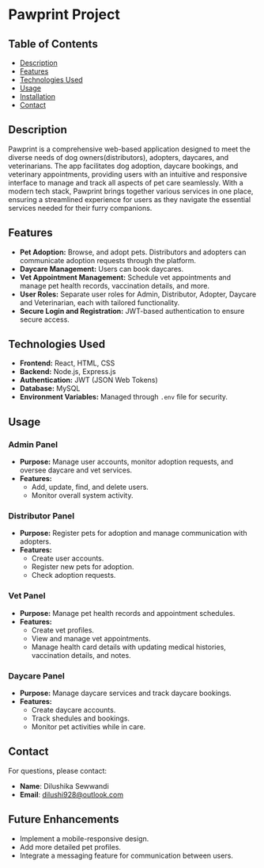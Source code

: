 
# Pawprint Project

## Table of Contents
- [Description](#description)
- [Features](#features)
- [Technologies Used](#technologies-used)
- [Usage](#usage)
- [Installation](#installation)
- [Contact](#contact)

## Description
Pawprint is a comprehensive web-based application designed to meet the diverse needs of dog owners(distributors), adopters, daycares, and veterinarians. The app facilitates dog adoption, daycare bookings, and veterinary appointments, providing users with an intuitive and responsive interface to manage and track all aspects of pet care seamlessly. With a modern tech stack, Pawprint brings together various services in one place, ensuring a streamlined experience for users as they navigate the essential services needed for their furry companions.

## Features
- **Pet Adoption:** Browse, and adopt pets. Distributors and adopters can communicate adoption requests through the platform.
- **Daycare Management:** Users can book daycares.
- **Vet Appointment Management:** Schedule vet appointments and manage pet health records, vaccination details, and more.
- **User Roles:** Separate user roles for Admin, Distributor, Adopter, Daycare and Veterinarian, each with tailored functionality.
- **Secure Login and Registration:** JWT-based authentication to ensure secure access.

## Technologies Used
- **Frontend:** React, HTML, CSS
- **Backend:** Node.js, Express.js
- **Authentication:** JWT (JSON Web Tokens)
- **Database:** MySQL
- **Environment Variables:** Managed through `.env` file for security.

## Usage

### Admin Panel
- **Purpose:** Manage user accounts, monitor adoption requests, and oversee daycare and vet services.
- **Features:**
  - Add, update, find, and delete users.
  - Monitor overall system activity.

### Distributor Panel
- **Purpose:** Register pets for adoption and manage communication with adopters.
- **Features:**
  - Create user accounts.
  - Register new pets for adoption.
  - Check adoption requests.

### Vet Panel
- **Purpose:** Manage pet health records and appointment schedules.
- **Features:**
  - Create vet profiles.
  - View and manage vet appointments.
  - Manage health card details with updating medical histories, vaccination details, and notes.

### Daycare Panel
- **Purpose:** Manage daycare services and track daycare bookings.
- **Features:**
  - Create daycare accounts.
  - Track shedules and bookings.
  - Monitor pet activities while in care.

## Contact
For questions, please contact:
- **Name**: Dilushika Sewwandi
- **Email**: dilushi928@outlook.com

## Future Enhancements
- Implement a mobile-responsive design.
- Add more detailed pet profiles.
- Integrate a messaging feature for communication between users.


